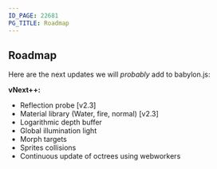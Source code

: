 ```yaml
---
ID_PAGE: 22681
PG_TITLE: Roadmap
---
```


## Roadmap

Here are the next updates we will *probably* add to babylon.js:

**vNext++:**

* Reflection probe [v2.3]
* Material library (Water, fire, normal) [v2.3]
* Logarithmic depth buffer
* Global illumination light
* Morph targets
* Sprites collisions
* Continuous update of octrees using webworkers

